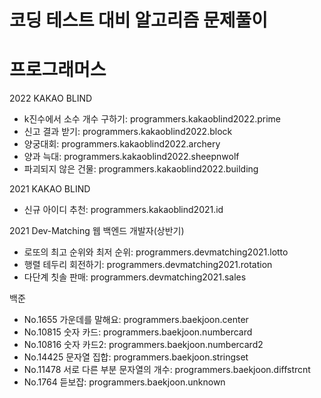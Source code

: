 # 코딩 테스트 대비 알고리즘 문제풀이

# 프로그래머스
2022 KAKAO BLIND 
* k진수에서 소수 개수 구하기: programmers.kakaoblind2022.prime
* 신고 결과 받기: programmers.kakaoblind2022.block
* 양궁대회: programmers.kakaoblind2022.archery
* 양과 늑대: programmers.kakaoblind2022.sheepnwolf
* 파괴되지 않은 건물: programmers.kakaoblind2022.building

2021 KAKAO BLIND
* 신규 아이디 추천: programmers.kakaoblind2021.id

2021 Dev-Matching 웹 백엔드 개발자(상반기)
* 로또의 최고 순위와 최저 순위: programmers.devmatching2021.lotto
* 행렬 테두리 회전하기: programmers.devmatching2021.rotation
* 다단계 칫솔 판매: programmers.devmatching2021.sales

백준
* No.1655 가운데를 말해요: programmers.baekjoon.center
* No.10815 숫자 카드: programmers.baekjoon.numbercard
* No.10816 숫자 카드2: programmers.baekjoon.numbercard2
* No.14425 문자열 집합: programmers.baekjoon.stringset
* No.11478 서로 다른 부분 문자열의 개수: programmers.baekjoon.diffstrcnt
* No.1764  듣보잡: programmers.baekjoon.unknown


